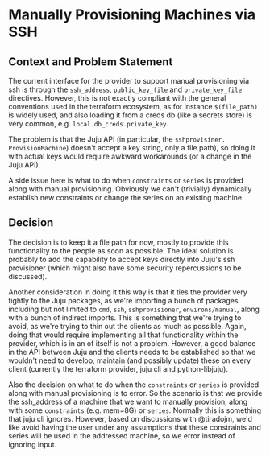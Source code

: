 # Manually Provisioning Machines via SSH

## Context and Problem Statement

The current interface for the provider to support manual provisioning via 
ssh is through the `ssh_address`, `public_key_file` and `private_key_file` 
directives. However, this is not exactly compliant with the general 
conventions used in the terraform ecosystem, as for instance `$(file_path)` is 
widely used, and also loading it from a creds db (like a secrets store) is very 
common, e.g. `local.db_creds.private_key`.

The problem is that the Juju API (in particular, the `sshprovisiner.
ProvisionMachine`) doesn't accept a key string, only a file path), so doing 
it with actual keys would require awkward workarounds (or a change in the 
Juju API).

A side issue here is what to do when `constraints` or `series` is provided 
along with manual provisioning. Obviously we can't (trivially) dynamically 
establish new constraints or change the series on an existing machine.

## Decision

The decision is to keep it a file path for now, mostly to provide this 
functionality to the people as soon as possible. The ideal solution is 
probably to add the capability to accept keys directly into Juju's ssh 
provisioner (which might also have some security repercussions to be 
discussed). 

Another consideration in doing it this way is that it ties the provider very
tightly to the Juju packages, as we're importing a bunch of packages
including but not limited to `cmd`, `ssh`, `sshprovisioner`,
`environs/manual`, along with a bunch of indirect imports. This is something
that we're trying to avoid, as we're trying to thin out the clients as much
as possible. Again, doing that would require implementing all that
functionality within the provider, which is in an of itself is not a problem.
However, a good balance in the API between Juju and the clients needs to be
established so that we wouldn't need to develop, maintain (and possibly
update) these on every client (currently the terraform provider, juju cli
and python-libjuju).

Also the decision on what to do when the `constraints` or `series` is 
provided along with manual provisioning is to error. So the scenario is 
that we provide the ssh_address of a machine that we want to manually 
provision, along with some `constraints` (e.g. mem=8G) or `series`. Normally 
this is something that juju cli ignores. However, based on discussions with 
@tiradojm, we'd like avoid having the user under any assumptions that these 
constraints and series will be used in the addressed machine, so we error 
instead of ignoring input.